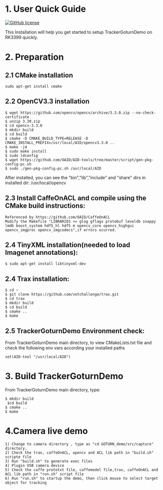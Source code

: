 # 1. User Quick Guide
[![GitHub license](http://dmlc.github.io/img/apache2.svg)](./LICENSE)

This Installation will help you get started to setup TrackerGoturnDemo on RK3399 quickly.

# 2. Preparation
## 2.1 CMake installation
	sudo apt-get install cmake

## 2.2 OpenCV3.3 installation

	$ wget https://github.com/opencv/opencv/archive/3.3.0.zip --no-check-certificate
  	$ unzip 3.30.zip
  	$ cd opencv-3.3.0
  	$ mkdir build
  	$ cd build
  	$ cmake -D CMAKE_BUILD_TYPE=RELEASE -D CMAKE_INSTALL_PREFIX=/usr/local/AID/opencv3.3.0 ..
  	$ make -j4
 	$ sudo make install
  	$ sudo ldconfig
	$ wget https://github.com/OAID/AID-tools/tree/master/script/gen-pkg-config-pc.sh
  	$ sudo ./gen-pkg-config-pc.sh /usr/local/AID
  
  After installed, you can see the "bin","lib","include" and "share" dirs in installed dir: /usr/local/opencv

## 2.3 Install CaffeOnACL and compile using the CMake build instructions:
  	Referenced by https://github.com/OAID/CaffeOnACL
  	Modify the Makefile "LIBRARIES += glog gflags protobuf leveldb snappy lmdb boost_system hdf5_hl hdf5 m opencv_core opencv_highgui opencv_imgproc opencv_imgcodecs",if errors ocurred.

## 2.4 TinyXML installation(needed to load Imagenet annotations):
	$ sudo apt-get install libtinyxml-dev 

## 2.4 Trax installation:
	$ cd ~
	$ git clone https://github.com/votchallenge/trax.git
	$ cd trax
	$ mkdir build
	$ cd build
	$ cmake ..
	$ make

## 2.5 TrackerGoturnDemo Environment check:
  From TrackerGoturnDemo main directory, to view CMakeLists.txt file and check the following env vars according your installed paths

  ```
  set(AID-tool "/usr/local/AID")
  ```

# 3. Build TrackerGoturnDemo
  From TrackerGoturnDemo main directory, type:

  ```
  $ mkdir build
  $cd build
  $ cmake ..
  $ make
  ```
  
# 4.Camera live demo 
```
1) Change to camera directory , type as "cd GOTURN_demo/src/capture" directory, 
2) Check the trax, caffeOnACL, opencv and ACL lib path in "build.sh" scripte file
3) Run "build.sh" to generate exec files
4) Plugin USB camera device
5) Check the caffe prototxt file, caffemodel file,trax, caffeOnACL and ACL lib path in "run.sh" script file
6) Run "run.sh" to startup the demo, then click mouse to select target object for tracking
```
